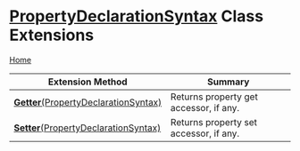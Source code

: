 # [PropertyDeclarationSyntax](https://docs.microsoft.com/en-us/dotnet/api/microsoft.codeanalysis.csharp.syntax.propertydeclarationsyntax) Class Extensions

[Home](../../../../../README.md)

| Extension Method | Summary |
| ---------------- | ------- |
| [**Getter**(PropertyDeclarationSyntax)](../../../../../Roslynator/CSharp/SyntaxExtensions/Getter/README.md#Roslynator_CSharp_SyntaxExtensions_Getter_Microsoft_CodeAnalysis_CSharp_Syntax_PropertyDeclarationSyntax_) | Returns property get accessor, if any\. |
| [**Setter**(PropertyDeclarationSyntax)](../../../../../Roslynator/CSharp/SyntaxExtensions/Setter/README.md#Roslynator_CSharp_SyntaxExtensions_Setter_Microsoft_CodeAnalysis_CSharp_Syntax_PropertyDeclarationSyntax_) | Returns property set accessor, if any\. |

